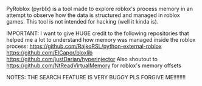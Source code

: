 PyRoblox (pyrblx) is a tool made to explore roblox's process memory in an attempt to observe how the data is structured and managed in roblox games.
This tool is not intended for hacking (well it kinda is).

IMPORTANT:
  I want to give HUGE credit to the following repositories that helped me a lot to understand how memory was managed inside the roblox process:
    https://github.com/RajkoRSL/python-external-roblox
    https://github.com/ElCapor/bloxlib
    https://github.com/justDarian/hyperinjector
  Also shoutout to https://github.com/NtReadVirtualMemory for roblox's memory offsets

NOTES:
  THE SEARCH FEATURE IS VERY BUGGY PLS FORGIVE ME!!!!!!!!
